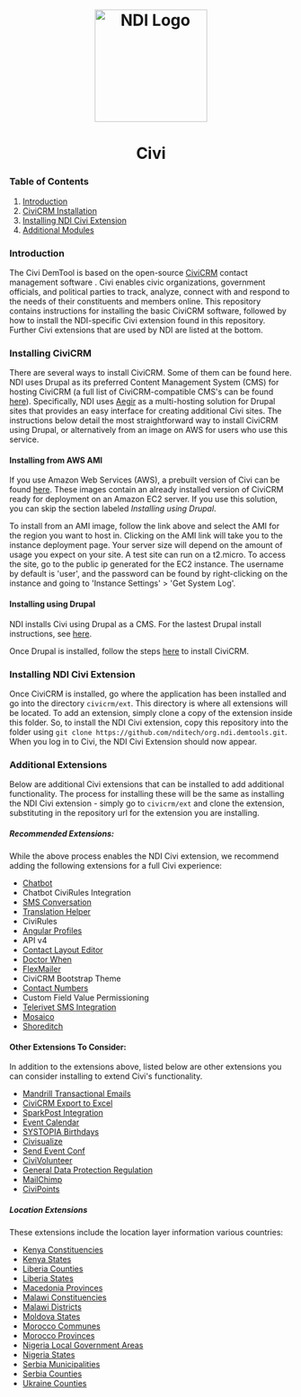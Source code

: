 <h1 align="center">
  <a href="https://www.ndi.org/"><img src="https://www.ndi.org/sites/all/themes/ndi/images/NDI_logo_svg.svg" alt="NDI Logo" width="200"></a>
</h1>

<h1 align="center">
  Civi
</h1>

  ### Table of Contents
  1. [Introduction](#introduction)
  1. [CiviCRM Installation](#installing-civicrm)
  1. [Installing NDI Civi Extension](#installing-ndi-civi-extension)
  1. [Additional Modules](#additional-modules)



### Introduction

The Civi DemTool is based on the open-source [CiviCRM](https://civicrm.org/) contact management software . Civi enables civic organizations, government officials, and political parties to track, analyze, connect with and respond to the needs of their constituents and members online. This repository contains instructions for installing the basic CiviCRM software, followed by how to install the NDI-specific Civi extension found in this repository. Further Civi extensions that are used by NDI are listed at the bottom.

### Installing CiviCRM

There are several ways to install CiviCRM. Some of them can be found here. NDI uses Drupal as its preferred Content Management System (CMS) for hosting CiviCRM (a full list of CiviCRM-compatible CMS's can be found [here](https://docs.civicrm.org/sysadmin/en/latest/planning/cms/)). Specifically, NDI uses [Aegir](http://www.aegirproject.org/) as a multi-hosting solution for Drupal sites that provides an easy interface for creating additional Civi sites. The instructions below detail the most straightforward way to install CiviCRM using Drupal, or alternatively from an image on AWS for users who use this service.

#### Installing from AWS AMI

If you use Amazon Web Services (AWS), a prebuilt version of Civi can be found [here](https://bitnami.com/stack/civicrm/cloud/aws/amis). These images contain an already installed version of CiviCRM ready for deployment on an Amazon EC2 server. If you use this solution, you can skip the section labeled *Installing using Drupal*.

To install from an AMI image, follow the link above and select the AMI for the region you want to host in. Clicking on the AMI link will take you to the instance deployment page. Your server size will depend on the amount of usage you expect on your site. A test site can run on a t2.micro. To access the site, go to the public ip generated for the EC2 instance. The username by default is 'user', and the password can be found by right-clicking on the instance and going to 'Instance Settings' > 'Get System Log'.

#### Installing using Drupal

NDI installs Civi using Drupal as a CMS. For the lastest Drupal install instructions, see [here](https://www.drupal.org/docs/7/modules/features/getting-started).

Once Drupal is installed, follow the steps [here](https://docs.civicrm.org/sysadmin/en/latest/install/drupal7/) to install CiviCRM.

### Installing NDI Civi Extension

Once CiviCRM is installed, go where the application has been installed and go into the directory `civicrm/ext`. This directory is where all extensions will be located. To add an extension, simply clone a copy of the extension inside this folder. So, to install the NDI Civi extension, copy this repository into the folder using `git clone https://github.com/nditech/org.ndi.demtools.git`. When you log in to Civi, the NDI Civi Extension should now appear.

### Additional Extensions

Below are additional Civi extensions that can be installed to add additional functionality. The process for installing these will be the same as installing the NDI Civi extension - simply go to `civicrm/ext` and clone the extension, substituting in the repository url for the extension you are installing.


##### Recommended Extensions: 
While the above process enables the NDI Civi extension, we recommend adding the following extensions for a full Civi experience:

* [Chatbot](https://github.com/nditech/civicrm-messenger-extension.git)
* Chatbot CiviRules Integration
* [SMS Conversation](https://github.com/3sd/civicrm-sms-conversation.git)
* [Translation Helper](https://github.com/coopsymbiotic/coop.symbiotic.translationhelper/)
* CiviRules
* [Angular Profiles](https://github.com/ginkgostreet/org.civicrm.angularprofiles)
* API v4
* [Contact Layout Editor](https://github.com/civicrm/org.civicrm.contactlayout.git)
* [Doctor When](https://github.com/civicrm/org.civicrm.doctorwhen)
* [FlexMailer](https://github.com/civicrm/org.civicrm.flexmailer/)
* CiviCRM Bootstrap Theme
* [Contact Numbers](https://github.com/nditech/org.ndi.contactnumbers)
* Custom Field Value Permissioning
* [Telerivet SMS Integration](https://github.com/nditech/org.ndi.sms.telerivet)
* [Mosaico](https://github.com/veda-consulting/uk.co.vedaconsulting.mosaico)
* [Shoreditch](https://github.com/civicrm/org.civicrm.shoreditch)

[](https://github.com/nditech/uk.org.futurefirst.networks.civipoints)
[](https://github.com/nditech/io.3sd.chainedsms)


#### Other Extensions To Consider:
In addition to the extensions above, listed below are other extensions you can consider installing to extend Civi's functionality.

* [Mandrill Transactional Emails](https://github.com/JMAConsulting/biz.jmaconsulting.mte)
* [CiviCRM Export to Excel](https://lab.civicrm.org/extensions/civiexportexcel.git)
* [SparkPost Integration](https://github.com/proexchange/com.pesc.sparkpost)
* [Event Calendar](https://github.com/osseed/com.osseed.eventcalendar.git)
* [SYSTOPIA Birthdays](https://github.com/systopia/de.systopia.birthdays.git)
* [Civisualize](https://github.com/TechToThePeople/civisualize.git)
* [Send Event Conf](https://lab.civicrm.org/extensions/sendgrid.git)
* [CiviVolunteer](https://github.com/civicrm/org.civicrm.volunteer)
* [General Data Protection Regulation](https://github.com/veda-consulting/uk.co.vedaconsulting.gdpr.git)
* [MailChimp](https://github.com/veda-consulting/uk.co.vedaconsulting.mailchimp.git)
* [CiviPoints](https://github.com/futurefirst/uk.org.futurefirst.networks.civipoints.git)

##### Location Extensions
These extensions include the location layer information various countries:

* [Kenya Constituencies](https://github.com/nditech/org.ndi.kenyaconstituencies)
* [Kenya States](https://github.com/nditech/org.ndi.kenyastates)
* [Liberia Counties](https://github.com/nditech/org.ndi.liberiacounties)
* [Liberia States](https://github.com/nditech/org.ndi.liberiastates)
* [Macedonia Provinces](https://github.com/nditech/org.ndi.macedoniaprovinces)
* [Malawi Constituencies](https://github.com/nditech/org.ndi.malawiconstituencies)
* [Malawi Districts](https://github.com/nditech/org.ndi.malawidistricts)
* [Moldova States](https://github.com/nditech/org.ndi.moldovarayons)
* [Morocco Communes](https://github.com/nditech/org.ndi.moroccocommunes)
* [Morocco Provinces](https://github.com/nditech/org.ndi.moroccoprovinces)
* [Nigeria Local Government Areas](https://github.com/nditech/org.ndi.nigerialgas)
* [Nigeria States](https://github.com/nditech/org.ndi.nigeriastates)
* [Serbia Municipalities](https://github.com/nditech/org.ndi.serbiamunicipalities)
* [Serbia Counties](https://github.com/nditech/org.ndi.serbiacounties)
* [Ukraine Counties](https://github.com/nditech/ukrainerayons)
